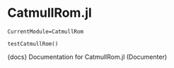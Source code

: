 # CatmullRom.jl

```@meta
CurrentModule=CatmullRom
```

```@docs
testCatmullRom()
```

{docs}
Documentation for CatmullRom.jl
(Documenter)
